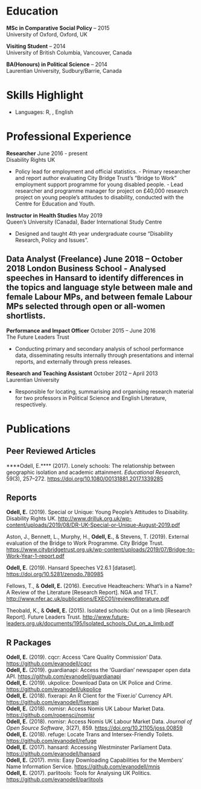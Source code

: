 <!-- *CV template adapted from* [S. Miller](https://github.com/svmiller/svm-r-markdown-templates) -->
<!-- [PDF version available](https://github.com/TrashBirdEcology/cv/blob/master/burnett_extendedCV.pdf) -->
<!-- Please edit the .RMD file, and not the .MD!!! -->

Education
=========

**MSc in Comparative Social Policy** – 2015  
University of Oxford, Oxford, UK

<!-- Thesis: \emph{Inclusive education to inclusive employment: The impact of inclusive education on economic outcomes in Ontario and Alberta} -->
<!-- Relevant Courses: \emph{Quantitative Research Methods, Qualitative Research Methods, Comparative Social Policy} -->
<!-- UBC -->

**Visiting Student** – 2014  
University of British Columbia, Vancouver, Canada
<!-- Relevant Courses: \emph{Sociological Methods - Qualitative Research} -->

<!-- Laurentian -->

**BA(Honours) in Political Science** – 2014  
Laurentian University, Sudbury/Barrie, Canada

Skills Highlight
================

-   Languages: R, , English  
    <!-- - Data quality assessment and quality control, data management -->
    <!-- - Citizen science and long-term monitoring -->
    <!-- - Population trend and parameter estimation -->

Professional Experience
=======================

**Researcher** June 2016 - present  
Disability Rights UK  
- Policy lead for employment and official statistics. - Primary
researcher and report author evaluating City Bridge Trust’s “Bridge to
Work” employment support programme for young disabled people. - Lead
researcher and programme manager for project on £40,000 research project
on young people’s attitudes to disability, conducted with the Centre for
Education and Youth.

**Instructor in Health Studies** May 2019  
Queen’s University (Canada), Bader International Study Centre  
- Designed and taught 4th year undergraduate course “Disability
Research, Policy and Issues”.

**Data Analyst (Freelance)** June 2018 – October 2018 London Business
School - Analysed speeches in Hansard to identify differences in the
topics and language style between male and female Labour MPs, and
between female Labour MPs selected through open or all-women shortlists.
-

**Performance and Impact Officer** October 2015 – June 2016  
The Future Leaders Trust  
- Conducting primary and secondary analysis of school performance data,
disseminating results internally through presentations and internal
reports, and externally through press releases.

**Research and Teaching Assistant** October 2012 – April 2013  
Laurentian University  
- Responsible for locating, summarising and organising research material
for two professors in Political Science and English Literature,
respectively.

Publications
============

Peer Reviewed Articles
----------------------

\*\*\*\*Odell, E.\*\*\*\* (2017). Lonely schools: The relationship
between geographic isolation and academic attainment. *Educational
Research*, 59(3), 257–272.
<a href="https://doi.org/10.1080/00131881.2017.1339285" class="uri">https://doi.org/10.1080/00131881.2017.1339285</a>

Reports
-------

**Odell, E.** (2019). Special or Unique: Young People’s Attitudes to
Disability. Disability Rights UK.
<a href="http://www.drilluk.org.uk/wp-content/uploads/2019/08/DR-UK-Special-or-Unique-August-2019.pdf" class="uri">http://www.drilluk.org.uk/wp-content/uploads/2019/08/DR-UK-Special-or-Unique-August-2019.pdf</a>

Aston, J., Bennett, L., Murphy, H., **Odell, E.**, & Stevens, T. (2019).
External evaluation of the Bridge to Work Programme. City Bridge Trust.
<a href="https://www.citybridgetrust.org.uk/wp-content/uploads/2019/07/Bridge-to-Work-Year-1-report.pdf" class="uri">https://www.citybridgetrust.org.uk/wp-content/uploads/2019/07/Bridge-to-Work-Year-1-report.pdf</a>

**Odell, E.** (2019). Hansard Speeches V2.6.1 \[dataset\].
<a href="https://doi.org/10.5281/zenodo.780985" class="uri">https://doi.org/10.5281/zenodo.780985</a>

Fellows, T., & **Odell, E.** (2016). Executive Headteachers: What’s in a
Name? A Review of the Literature \[Research Report\]. NGA and TFLT.
<a href="http://www.nfer.ac.uk/publications/EXEC01/reviewofliterature.pdf" class="uri">http://www.nfer.ac.uk/publications/EXEC01/reviewofliterature.pdf</a>

Theobald, K., & **Odell, E.** (2015). Isolated schools: Out on a limb
\[Research Report\]. Future Leaders Trust.
<a href="http://www.future-leaders.org.uk/documents/195/Isolated_schools_Out_on_a_limb.pdf" class="uri">http://www.future-leaders.org.uk/documents/195/Isolated_schools_Out_on_a_limb.pdf</a>

R Packages
----------

**Odell, E.** (2019). cqcr: Access ‘Care Quality Commission’ Data.
<a href="https://github.com/evanodell/cqcr" class="uri">https://github.com/evanodell/cqcr</a>  
**Odell, E.** (2019). guardianapi: Access the ‘Guardian’ newspaper open
data API.
<a href="https://github.com/evanodell/guardianapi" class="uri">https://github.com/evanodell/guardianapi</a>  
**Odell, E.** (2019). ukpolice: Download Data on UK Police and Crime.
<a href="https://github.com/evanodell/ukpolice" class="uri">https://github.com/evanodell/ukpolice</a>  
**Odell, E.** (2018). fixerapi: An R Client for the ‘Fixer.io’ Currency
API.
<a href="https://github.com/evanodell/fixerapi" class="uri">https://github.com/evanodell/fixerapi</a>  
**Odell, E.** (2018). nomisr: Access Nomis UK Labour Market Data.
<a href="https://github.com/ropensci/nomisr" class="uri">https://github.com/ropensci/nomisr</a>  
**Odell, E.** (2018). nomisr: Access Nomis UK Labour Market Data.
*Journal of Open Source Software*, 3(27), 859.
<a href="https://doi.org/10.21105/joss.00859" class="uri">https://doi.org/10.21105/joss.00859</a>  
**Odell, E.** (2018). refuge: Locate Trans and Intersex-Friendly
Toilets.
<a href="https://github.com/evanodell/refuge" class="uri">https://github.com/evanodell/refuge</a>  
**Odell, E.** (2017). hansard: Accessing Westminster Parliament Data.
<a href="https://github.com/evanodell/hansard" class="uri">https://github.com/evanodell/hansard</a>  
**Odell, E.** (2017). mnis: Easy Downloading Capabilities for the
Members’ Name Information Service.
<a href="https://github.com/evanodell/mnis" class="uri">https://github.com/evanodell/mnis</a>  
**Odell, E.** (2017). parlitools: Tools for Analysing UK Politics.
<a href="https://github.com/evanodell/parlitools" class="uri">https://github.com/evanodell/parlitools</a>
